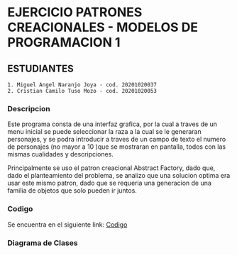 # EJERCICIO PATRONES CREACIONALES - MODELOS DE PROGRAMACION 1
## ESTUDIANTES
	1. Miguel Angel Naranjo Joya - cod. 20201020037
    2. Cristian Camilo Tuso Mozo - cod. 20201020053 
### Descripcion
Este programa consta de una interfaz grafica, por la cual a traves de un menu inicial se puede seleccionar la raza a la cual se le generaran personajes, y se podra introducir a traves de un campo de texto el numero de personajes (no mayor a 10 )que se mostraran en pantalla, todos con las mismas cualidades y descripciones.

Principalmente se uso el patron creacional Abstract Factory, dado que, dado el planteamiento del problema, se analizo que una solucion optima era usar este mismo patron, dado que se requeria una generacion de una familia de objetos que solo pueden ir juntos.

### Codigo
Se encuentra en el siguiente link:
[Codigo](https://github.com/MiguelNaranjo02/EjercicioPatronesCreacionales/tree/master/EjercicioPatronesCreacionales/src "Codigo")

### Diagrama de Clases